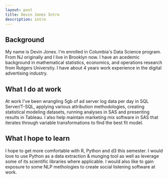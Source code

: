 ```yaml
---
layout: post
title: Devin Jones Intro
description: intro
---
```


## Background

My name is Devin Jones. I'm enrolled in Columbia's Data Science program. From NJ originally and I live in Brooklyn now. I have an acedemic background in mathematical statistics, economics, and operations research from Rutgers University. I have about 4 years work experience in the digital advertising industry. 


## What I do at work

At work I've been wrangling 5gb of ad server log data per day in SQL Server/T-SQL, applying various attribution methodologies, creating statistical modeling datasets, running analyses in SAS and presenting results in Tableau. I also help maintain marketing mix software in SAS that iterates through variable transformations to find the best fit model. 


## What I hope to learn

I hope to get more comfortable with R, Python and d3 this semester. I would love to use Python as a data extraction & munging tool as well as leverage some of its scientific libraries where applicable. I would also like to gain exposure to some NLP methologies to create social listening software at work. 